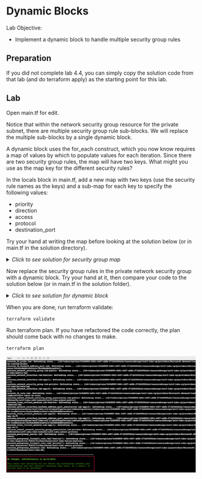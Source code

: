 # Dynamic Blocks

Lab Objective:
- Implement a dynamic block to handle multiple security group rules

## Preparation

If you did not complete lab 4.4, you can simply copy the solution code from that lab (and do terraform apply) as the starting point for this lab.

## Lab

Open main.tf for edit.

Notice that within the network security group resource for the private subnet, there are multiple security group rule sub-blocks.  We will replace the multiple sub-blocks by a single dynamic block.

A dynamic block uses the for_each construct, which you now know requires a map of values by which to populate values for each iteration.  Since there are two security group rules, the map will have two keys.  What might you use as the map key for the different security rules?

In the locals block in main.tf, add a new map with two keys (use the security rule names as the keys) and a sub-map for each key to specify the following values:
* priority
*	direction
*	access
*	protocol
*	destination_port

Try your hand at writing the map before looking at the solution below (or in main.tf in the solution directory).

<details>

 _<summary>Click to see solution for security group map</summary>_

```
  sg_rules = {
    HTTP-Access = {
      priority               = 100,
      direction              = "Inbound",
      access                 = "Allow",
      protocol               = "Tcp",
      destination_port_range = 80
    },
    SSH-Access = {
      priority               = 110,
      direction              = "Inbound",
      access                 = "Allow",
      protocol               = "Tcp",
      destination_port_range = 22
    }
  }
```
</details>

Now replace the security group rules in the private network security group with a dynamic block.  Try your hand at it, then compare your code to the solution below (or in main.tf in the solution folder).

<details>

 _<summary>Click to see solution for dynamic block</summary>_

```
  dynamic "security_rule" {
    for_each = local.sg_rules
    content {
      name                         = security_rule.key
      priority                     = security_rule.value.priority
      direction                    = security_rule.value.direction
      access                       = security_rule.value.access
      protocol                     = security_rule.value.protocol
      source_port_range            = "*"
      destination_port_range       = security_rule.value.destination_port_range
      source_address_prefix        = "*"
      destination_address_prefixes = azurerm_subnet.lab-private.address_prefixes
    }
  }
```
</details>

When you are done, run terraform validate:
```
terraform validate
```

Run terraform plan.  If you have refactored the code correctly, the plan should come back with no changes to make.
```
terraform plan
```

![Terraform Plan - change sg to for_each](./images/tf-plan-sgrule.png "Terraform Plan - change sg to for_each")
